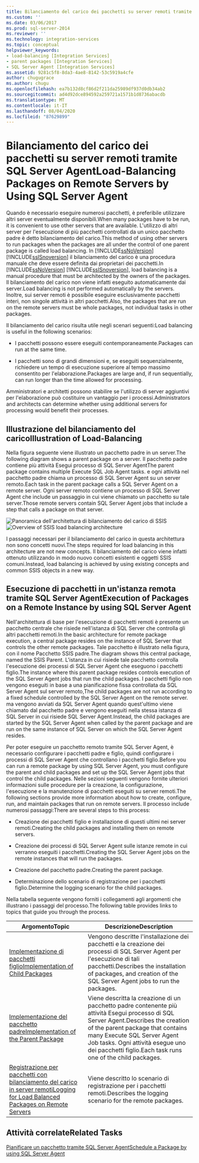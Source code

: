 ```yaml
---
title: Bilanciamento del carico dei pacchetti su server remoti tramite SQL Server Agent | Microsoft Docs
ms.custom: ''
ms.date: 03/06/2017
ms.prod: sql-server-2014
ms.reviewer: ''
ms.technology: integration-services
ms.topic: conceptual
helpviewer_keywords:
- load-balancing [Integration Services]
- parent packages [Integration Services]
- SQL Server Agent [Integration Services]
ms.assetid: 9281c5f8-8da3-4ae8-8142-53c5919a4cfe
author: chugugrace
ms.author: chugu
ms.openlocfilehash: ea7b132d8cf86d2f211da25989df937d0db34ab2
ms.sourcegitcommit: ad4d92dce894592a259721a1571b1d8736abacdb
ms.translationtype: MT
ms.contentlocale: it-IT
ms.lasthandoff: 08/04/2020
ms.locfileid: "87629899"
---
```

# <a name="load-balancing-packages-on-remote-servers-by-using-sql-server-agent"></a><span data-ttu-id="7a6db-102">Bilanciamento del carico dei pacchetti su server remoti tramite SQL Server Agent</span><span class="sxs-lookup"><span data-stu-id="7a6db-102">Load-Balancing Packages on Remote Servers by Using SQL Server Agent</span></span>
  <span data-ttu-id="7a6db-103">Quando è necessario eseguire numerosi pacchetti, è preferibile utilizzare altri server eventualmente disponibili.</span><span class="sxs-lookup"><span data-stu-id="7a6db-103">When many packages have to be run, it is convenient to use other servers that are available.</span></span> <span data-ttu-id="7a6db-104">L'utilizzo di altri server per l'esecuzione di più pacchetti controllati da un unico pacchetto padre è detto bilanciamento del carico.</span><span class="sxs-lookup"><span data-stu-id="7a6db-104">This method of using other servers to run packages when the packages are all under the control of one parent package is called load balancing.</span></span> <span data-ttu-id="7a6db-105">In [!INCLUDE[ssNoVersion](../../includes/ssnoversion-md.md)] [!INCLUDE[ssISnoversion](../../includes/ssisnoversion-md.md)] il bilanciamento del carico è una procedura manuale che deve essere definita dai proprietari dei pacchetti.</span><span class="sxs-lookup"><span data-stu-id="7a6db-105">In [!INCLUDE[ssNoVersion](../../includes/ssnoversion-md.md)] [!INCLUDE[ssISnoversion](../../includes/ssisnoversion-md.md)], load balancing is a manual procedure that must be architected by the owners of the packages.</span></span> <span data-ttu-id="7a6db-106">Il bilanciamento del carico non viene infatti eseguito automaticamente dai server.</span><span class="sxs-lookup"><span data-stu-id="7a6db-106">Load balancing is not performed automatically by the servers.</span></span> <span data-ttu-id="7a6db-107">Inoltre, sui server remoti è possibile eseguire esclusivamente pacchetti interi, non singole attività in altri pacchetti.</span><span class="sxs-lookup"><span data-stu-id="7a6db-107">Also, the packages that are run on the remote servers must be whole packages, not individual tasks in other packages.</span></span>  
  
 <span data-ttu-id="7a6db-108">Il bilanciamento del carico risulta utile negli scenari seguenti:</span><span class="sxs-lookup"><span data-stu-id="7a6db-108">Load balancing is useful in the following scenarios:</span></span>  
  
-   <span data-ttu-id="7a6db-109">I pacchetti possono essere eseguiti contemporaneamente.</span><span class="sxs-lookup"><span data-stu-id="7a6db-109">Packages can run at the same time.</span></span>  
  
-   <span data-ttu-id="7a6db-110">I pacchetti sono di grandi dimensioni e, se eseguiti sequenzialmente, richiedere un tempo di esecuzione superiore al tempo massimo consentito per l'elaborazione.</span><span class="sxs-lookup"><span data-stu-id="7a6db-110">Packages are large and, if run sequentially, can run longer than the time allowed for processing.</span></span>  
  
 <span data-ttu-id="7a6db-111">Amministratori e architetti possono stabilire se l'utilizzo di server aggiuntivi per l'elaborazione può costituire un vantaggio per i processi.</span><span class="sxs-lookup"><span data-stu-id="7a6db-111">Administrators and architects can determine whether using additional servers for processing would benefit their processes.</span></span>  
  
## <a name="illustration-of-load-balancing"></a><span data-ttu-id="7a6db-112">Illustrazione del bilanciamento del carico</span><span class="sxs-lookup"><span data-stu-id="7a6db-112">Illustration of Load-Balancing</span></span>  
 <span data-ttu-id="7a6db-113">Nella figura seguente viene illustrato un pacchetto padre in un server.</span><span class="sxs-lookup"><span data-stu-id="7a6db-113">The following diagram shows a parent package on a server.</span></span> <span data-ttu-id="7a6db-114">Il pacchetto padre contiene più attività Esegui processo di SQL Server Agent</span><span class="sxs-lookup"><span data-stu-id="7a6db-114">The parent package contains multiple Execute SQL Job Agent tasks.</span></span> <span data-ttu-id="7a6db-115">e ogni attività nel pacchetto padre chiama un processo di SQL Server Agent su un server remoto.</span><span class="sxs-lookup"><span data-stu-id="7a6db-115">Each task in the parent package calls a SQL Server Agent on a remote server.</span></span> <span data-ttu-id="7a6db-116">Ogni server remoto contiene un processo di SQL Server Agent che include un passaggio in cui viene chiamato un pacchetto su tale server.</span><span class="sxs-lookup"><span data-stu-id="7a6db-116">Those remote servers contain SQL Server Agent jobs that include a step that calls a package on that server.</span></span>  
  
 <span data-ttu-id="7a6db-117">![Panoramica dell'architettura di bilanciamento del carico di SSIS](../media/loadbalancingoverview.gif "Panoramica dell'architettura di bilanciamento del carico di SSIS")</span><span class="sxs-lookup"><span data-stu-id="7a6db-117">![Overview of SSIS load balancing architecture](../media/loadbalancingoverview.gif "Overview of SSIS load balancing architecture")</span></span>  
  
 <span data-ttu-id="7a6db-118">I passaggi necessari per il bilanciamento del carico in questa architettura non sono concetti nuovi.</span><span class="sxs-lookup"><span data-stu-id="7a6db-118">The steps required for load balancing in this architecture are not new concepts.</span></span> <span data-ttu-id="7a6db-119">Il bilanciamento del carico viene infatti ottenuto utilizzando in modo nuovo concetti esistenti e oggetti SSIS comuni.</span><span class="sxs-lookup"><span data-stu-id="7a6db-119">Instead, load balancing is achieved by using existing concepts and common SSIS objects in a new way.</span></span>  
  
## <a name="execution-of-packages-on-a-remote-instance-by-using-sql-server-agent"></a><span data-ttu-id="7a6db-120">Esecuzione di pacchetti in un'istanza remota tramite SQL Server Agent</span><span class="sxs-lookup"><span data-stu-id="7a6db-120">Execution of Packages on a Remote Instance by using SQL Server Agent</span></span>  
 <span data-ttu-id="7a6db-121">Nell'architettura di base per l'esecuzione di pacchetti remoti è presente un pacchetto centrale che risiede nell'istanza di SQL Server che controlla gli altri pacchetti remoti.</span><span class="sxs-lookup"><span data-stu-id="7a6db-121">In the basic architecture for remote package execution, a central package resides on the instance of SQL Server that controls the other remote packages.</span></span> <span data-ttu-id="7a6db-122">Tale pacchetto è illustrato nella figura, con il nome Pacchetto SSIS padre.</span><span class="sxs-lookup"><span data-stu-id="7a6db-122">The diagram shows this central package, named the SSIS Parent.</span></span> <span data-ttu-id="7a6db-123">L'istanza in cui risiede tale pacchetto controlla l'esecuzione dei processi di SQL Server Agent che eseguono i pacchetti figlio.</span><span class="sxs-lookup"><span data-stu-id="7a6db-123">The instance where this parent package resides controls execution of the SQL Server Agent jobs that run the child packages.</span></span> <span data-ttu-id="7a6db-124">I pacchetti figlio non vengono eseguiti in base a una pianificazione fissa controllata da SQL Server Agent sul server remoto,</span><span class="sxs-lookup"><span data-stu-id="7a6db-124">The child packages are not run according to a fixed schedule controlled by the SQL Server Agent on the remote server.</span></span> <span data-ttu-id="7a6db-125">ma vengono avviati da SQL Server Agent quando quest'ultimo viene chiamato dal pacchetto padre e vengono eseguiti nella stessa istanza di SQL Server in cui risiede SQL Server Agent.</span><span class="sxs-lookup"><span data-stu-id="7a6db-125">Instead, the child packages are started by the SQL Server Agent when called by the parent package and are run on the same instance of SQL Server on which the SQL Server Agent resides.</span></span>  
  
 <span data-ttu-id="7a6db-126">Per poter eseguire un pacchetto remoto tramite SQL Server Agent, è necessario configurare i pacchetti padre e figlio, quindi configurare i processi di SQL Server Agent che controllano i pacchetti figlio.</span><span class="sxs-lookup"><span data-stu-id="7a6db-126">Before you can run a remote package by using SQL Server Agent, you must configure the parent and child packages and set up the SQL Server Agent jobs that control the child packages.</span></span> <span data-ttu-id="7a6db-127">Nelle sezioni seguenti vengono fornite ulteriori informazioni sulle procedure per la creazione, la configurazione, l'esecuzione e la manutenzione di pacchetti eseguiti su server remoti.</span><span class="sxs-lookup"><span data-stu-id="7a6db-127">The following sections provide more information about how to create, configure, run, and maintain packages that run on remote servers.</span></span> <span data-ttu-id="7a6db-128">Il processo include numerosi passaggi:</span><span class="sxs-lookup"><span data-stu-id="7a6db-128">There are several steps to this process:</span></span>  
  
-   <span data-ttu-id="7a6db-129">Creazione dei pacchetti figlio e installazione di questi ultimi nei server remoti.</span><span class="sxs-lookup"><span data-stu-id="7a6db-129">Creating the child packages and installing them on remote servers.</span></span>  
  
-   <span data-ttu-id="7a6db-130">Creazione dei processi di SQL Server Agent sulle istanze remote in cui verranno eseguiti i pacchetti.</span><span class="sxs-lookup"><span data-stu-id="7a6db-130">Creating the SQL Server Agent jobs on the remote instances that will run the packages.</span></span>  
  
-   <span data-ttu-id="7a6db-131">Creazione del pacchetto padre.</span><span class="sxs-lookup"><span data-stu-id="7a6db-131">Creating the parent package.</span></span>  
  
-   <span data-ttu-id="7a6db-132">Determinazione dello scenario di registrazione per i pacchetti figlio.</span><span class="sxs-lookup"><span data-stu-id="7a6db-132">Determine the logging scenario for the child packages.</span></span>  
  
 <span data-ttu-id="7a6db-133">Nella tabella seguente vengono forniti i collegamenti agli argomenti che illustrano i passaggi del processo.</span><span class="sxs-lookup"><span data-stu-id="7a6db-133">The following table provides links to topics that guide you through the process.</span></span>  
  
|<span data-ttu-id="7a6db-134">Argomento</span><span class="sxs-lookup"><span data-stu-id="7a6db-134">Topic</span></span>|<span data-ttu-id="7a6db-135">Descrizione</span><span class="sxs-lookup"><span data-stu-id="7a6db-135">Description</span></span>|  
|-----------|-----------------|  
|[<span data-ttu-id="7a6db-136">Implementazione di pacchetti figlio</span><span class="sxs-lookup"><span data-stu-id="7a6db-136">Implementation of Child Packages</span></span>](../implementation-of-child-packages.md)|<span data-ttu-id="7a6db-137">Vengono descritte l'installazione dei pacchetti e la creazione dei processi di SQL Server Agent per l'esecuzione di tali pacchetti.</span><span class="sxs-lookup"><span data-stu-id="7a6db-137">Describes the installation of packages, and creation of the SQL Server Agent jobs to run the packages.</span></span>|  
|[<span data-ttu-id="7a6db-138">Implementazione del pacchetto padre</span><span class="sxs-lookup"><span data-stu-id="7a6db-138">Implementation of the Parent Package</span></span>](../implementation-of-the-parent-package.md)|<span data-ttu-id="7a6db-139">Viene descritta la creazione di un pacchetto padre contenente più attività Esegui processo di SQL Server Agent.</span><span class="sxs-lookup"><span data-stu-id="7a6db-139">Describes the creation of the parent package that contains many Execute SQL Server Agent Job tasks.</span></span> <span data-ttu-id="7a6db-140">Ogni attività esegue uno dei pacchetti figlio.</span><span class="sxs-lookup"><span data-stu-id="7a6db-140">Each task runs one of the child packages.</span></span>|  
|[<span data-ttu-id="7a6db-141">Registrazione per pacchetti con bilanciamento del carico in server remoti</span><span class="sxs-lookup"><span data-stu-id="7a6db-141">Logging for Load Balanced Packages on Remote Servers</span></span>](../logging-for-load-balanced-packages-on-remote-servers.md)|<span data-ttu-id="7a6db-142">Viene descritto lo scenario di registrazione per i pacchetti remoti.</span><span class="sxs-lookup"><span data-stu-id="7a6db-142">Describes the logging scenario for the remote packages.</span></span>|  
  
## <a name="related-tasks"></a><span data-ttu-id="7a6db-143">Attività correlate</span><span class="sxs-lookup"><span data-stu-id="7a6db-143">Related Tasks</span></span>  
 [<span data-ttu-id="7a6db-144">Pianificare un pacchetto tramite SQL Server Agent</span><span class="sxs-lookup"><span data-stu-id="7a6db-144">Schedule a Package by using SQL Server Agent</span></span>](../schedule-a-package-by-using-sql-server-agent.md)  
  
  
